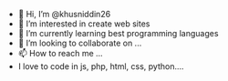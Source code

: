 - 👋 Hi, I’m @khusniddin26
- 👀 I’m interested in create web sites
- 🌱 I’m currently learning best programming languages
- 💞️ I’m looking to collaborate on ...
- 📫 How to reach me ...
- I love to code in js, php, html, css, python....

<!---
khusniddin26/khusniddin26 is a ✨ special ✨ repository because its `README.md` (this file) appears on your GitHub profile.
You can click the Preview link to take a look at your changes.
--->
